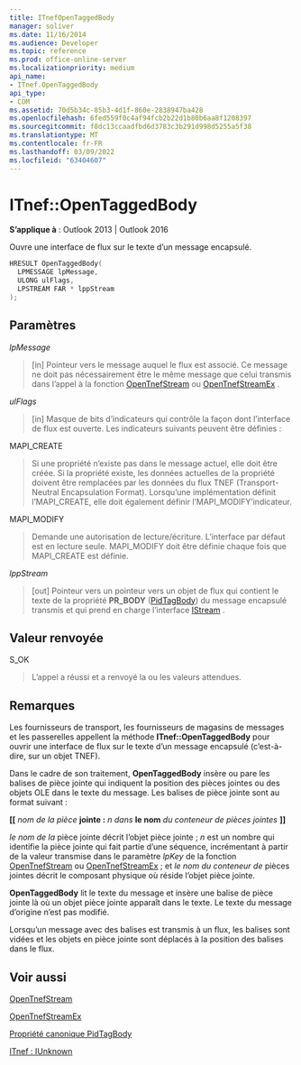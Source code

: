 ```yaml
---
title: ITnefOpenTaggedBody
manager: soliver
ms.date: 11/16/2014
ms.audience: Developer
ms.topic: reference
ms.prod: office-online-server
ms.localizationpriority: medium
api_name:
- ITnef.OpenTaggedBody
api_type:
- COM
ms.assetid: 70d5b34c-85b3-4d1f-860e-2838947ba428
ms.openlocfilehash: 6fed559f0c4af94fcb2b22d1b80b6aa8f1208397
ms.sourcegitcommit: f8dc13ccaadfbd6d3783c3b291d998d5255a5f38
ms.translationtype: MT
ms.contentlocale: fr-FR
ms.lasthandoff: 03/09/2022
ms.locfileid: "63404607"
---
```

# <a name="itnefopentaggedbody"></a>ITnef::OpenTaggedBody

  
  
**S’applique à** : Outlook 2013 | Outlook 2016 
  
Ouvre une interface de flux sur le texte d’un message encapsulé.
  
```cpp
HRESULT OpenTaggedBody(
  LPMESSAGE lpMessage,
  ULONG ulFlags,
  LPSTREAM FAR * lppStream
);
```

## <a name="parameters"></a>Paramètres

 _lpMessage_
  
> [in] Pointeur vers le message auquel le flux est associé. Ce message ne doit pas nécessairement être le même message que celui transmis dans l’appel à la fonction [OpenTnefStream](opentnefstream.md) ou [OpenTnefStreamEx](opentnefstreamex.md) . 
    
 _ulFlags_
  
> [in] Masque de bits d’indicateurs qui contrôle la façon dont l’interface de flux est ouverte. Les indicateurs suivants peuvent être définies :
    
MAPI_CREATE 
  
> Si une propriété n’existe pas dans le message actuel, elle doit être créée. Si la propriété existe, les données actuelles de la propriété doivent être remplacées par les données du flux TNEF (Transport-Neutral Encapsulation Format). Lorsqu’une implémentation définit l’MAPI_CREATE, elle doit également définir l’MAPI_MODIFY’indicateur.
    
MAPI_MODIFY 
  
> Demande une autorisation de lecture/écriture. L’interface par défaut est en lecture seule. MAPI_MODIFY doit être définie chaque fois que MAPI_CREATE est définie.
    
 _lppStream_
  
> [out] Pointeur vers un pointeur vers un objet de flux qui contient le texte de la propriété **PR_BODY** ([PidTagBody](pidtagbody-canonical-property.md)) du message encapsulé transmis et qui prend en charge l’interface [IStream](/windows/desktop/api/objidl/nn-objidl-istream.md) . 
    
## <a name="return-value"></a>Valeur renvoyée

S_OK 
  
> L’appel a réussi et a renvoyé la ou les valeurs attendues.
    
## <a name="remarks"></a>Remarques

Les fournisseurs de transport, les fournisseurs de magasins de messages et les passerelles appellent la méthode **ITnef::OpenTaggedBody** pour ouvrir une interface de flux sur le texte d’un message encapsulé (c’est-à-dire, sur un objet TNEF). 
  
Dans le cadre de son traitement, **OpenTaggedBody** insère ou pare les balises de pièce jointe qui indiquent la position des pièces jointes ou des objets OLE dans le texte du message. Les balises de pièce jointe sont au format suivant : 
  
 **[[** _nom de la pièce_ **jointe :** _n dans_ **le nom** _du conteneur de pièces jointes_ **]]**
  
 _le nom de la_ pièce jointe décrit l’objet pièce jointe ;  _n_ est un nombre qui identifie la pièce jointe qui fait partie d’une séquence, incrémentant à partir de la valeur transmise dans le paramètre _lpKey_ de la fonction [OpenTnefStream](opentnefstream.md) ou [OpenTnefStreamEx](opentnefstreamex.md) ; et  _le nom du conteneur de_ pièces jointes décrit le composant physique où réside l’objet pièce jointe. 
  
 **OpenTaggedBody** lit le texte du message et insère une balise de pièce jointe là où un objet pièce jointe apparaît dans le texte. Le texte du message d’origine n’est pas modifié. 
  
Lorsqu’un message avec des balises est transmis à un flux, les balises sont vidées et les objets en pièce jointe sont déplacés à la position des balises dans le flux.
  
## <a name="see-also"></a>Voir aussi



[OpenTnefStream](opentnefstream.md)
  
[OpenTnefStreamEx](opentnefstreamex.md)
  
[Propriété canonique PidTagBody](pidtagbody-canonical-property.md)
  
[ITnef : IUnknown](itnefiunknown.md)

